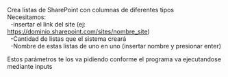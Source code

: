 Crea listas de SharePoint con columnas de diferentes tipos  
Necesitamos:  
&nbsp;&nbsp;-insertar el link del site (ej: https://dominio.sharepoint.com/sites/nombre_site)  
&nbsp;&nbsp;-Cantidad de listas que el sistema creará  
&nbsp;&nbsp;-Nombre de estas listas de uno en uno (insertar nombre y presionar enter)  
  
Estos parámetros te los va pidiendo conforme el programa va ejecutandose mediante inputs
